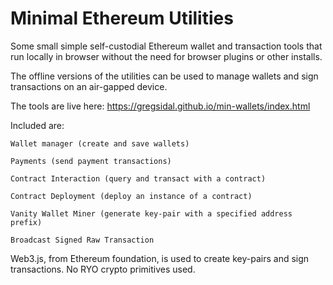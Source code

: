 # Minimal Ethereum Utilities
Some small simple self-custodial Ethereum wallet and transaction tools that run locally in browser without the need for browser plugins or other installs.

The offline versions of the utilities can be used to manage wallets and sign transactions on an air-gapped device.

The tools are live here: https://gregsidal.github.io/min-wallets/index.html

Included are:

    Wallet manager (create and save wallets)
  
    Payments (send payment transactions)
    
    Contract Interaction (query and transact with a contract)
  
    Contract Deployment (deploy an instance of a contract)
  
    Vanity Wallet Miner (generate key-pair with a specified address prefix)
  
    Broadcast Signed Raw Transaction

Web3.js, from Ethereum foundation, is used to create key-pairs and sign transactions.  No RYO crypto primitives used.
